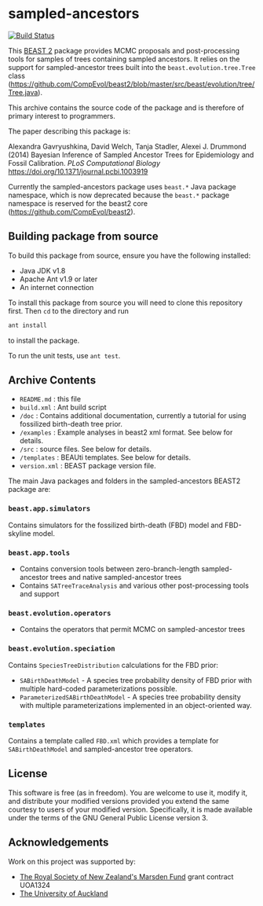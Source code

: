 sampled-ancestors
=================

[![Build Status](https://github.com/CompEvol/sampled-ancestors/workflows/Unit%2Fintegration%20tests/badge.svg)](https://github.com/CompEvol/sampled-ancestors/actions?query=workflow%3A%22Unit%2Fintegration+tests%22)

This [BEAST 2](http://www.beast2.org) package provides MCMC proposals and post-processing tools for samples of trees containing sampled ancestors. 
It relies on the support for sampled-ancestor trees built into the `beast.evolution.tree.Tree` class (https://github.com/CompEvol/beast2/blob/master/src/beast/evolution/tree/Tree.java).

This archive contains the source code of the package and is therefore of
primary interest to programmers.

The paper describing this package is:

Alexandra Gavryushkina, David Welch, Tanja Stadler, Alexei J. Drummond (2014) Bayesian Inference of Sampled Ancestor Trees for Epidemiology and Fossil Calibration. _PLoS Computational Biology_ https://doi.org/10.1371/journal.pcbi.1003919

Currently the sampled-ancestors package uses `beast.*` Java package namespace, which is now deprecated because the `beast.*` package namespace is reserved for the beast2 core (https://github.com/CompEvol/beast2).

Building package from source
----------------------------

To build this package from source, ensure you have the following installed:

* Java JDK v1.8
* Apache Ant v1.9 or later
* An internet connection

To install this package from source you will need to clone this repository first.
Then `cd` to the directory and run
```bash
ant install
```
to install the package.

To run the unit tests, use `ant test`.


Archive Contents
----------------

* `README.md` : this file
* `build.xml` : Ant build script
* `/doc` : Contains additional documentation, currently a tutorial for using fossilized birth-death tree prior.
* `/examples` : Example analyses in beast2 xml format. See below for details.
* `/src` : source files. See below for details.
* `/templates` : BEAUti templates. See below for details.
* `version.xml` : BEAST package version file.

The main Java packages and folders in the sampled-ancestors BEAST2 package are: 

### `beast.app.simulators`

Contains simulators for the fossilized birth-death (FBD) model and FBD-skyline model.

### `beast.app.tools`

* Contains conversion tools between zero-branch-length sampled-ancestor trees and native sampled-ancestor trees
* Contains `SATreeTraceAnalysis` and various other post-processing tools and support
		
### `beast.evolution.operators`
		
* Contains the operators that permit MCMC on sampled-ancestor trees

### `beast.evolution.speciation`

Contains `SpeciesTreeDistribution` calculations for the FBD prior:

* `SABirthDeathModel` - A species tree probability density of FBD prior with multiple hard-coded parameterizations possible. 
* `ParameterizedSABirthDeathModel` -  A species tree probability density with multiple parameterizations implemented in an object-oriented way.

### `templates`

Contains a template called `FBD.xml` which provides a template for `SABirthDeathModel` and sampled-ancestor tree operators.

License
-------

This software is free (as in freedom). You are welcome to use it, modify it,
and distribute your modified versions provided you extend the same courtesy to
users of your modified version.  Specifically, it is made available under the
terms of the GNU General Public License version 3.

Acknowledgements
----------------

Work on this project was supported by:

* [The Royal Society of New Zealand's Marsden Fund](http://www.royalsociety.org.nz/programmes/funds/marsden/) grant contract UOA1324
* [The University of Auckland](http://auckland.ac.nz)
